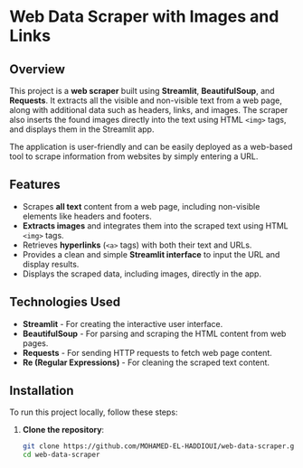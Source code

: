 # Web Data Scraper with Images and Links

## Overview

This project is a **web scraper** built using **Streamlit**, **BeautifulSoup**, and **Requests**. It extracts all the visible and non-visible text from a web page, along with additional data such as headers, links, and images. The scraper also inserts the found images directly into the text using HTML `<img>` tags, and displays them in the Streamlit app.

The application is user-friendly and can be easily deployed as a web-based tool to scrape information from websites by simply entering a URL.

## Features

- Scrapes **all text** content from a web page, including non-visible elements like headers and footers.
- **Extracts images** and integrates them into the scraped text using HTML `<img>` tags.
- Retrieves **hyperlinks** (`<a>` tags) with both their text and URLs.
- Provides a clean and simple **Streamlit interface** to input the URL and display results.
- Displays the scraped data, including images, directly in the app.

## Technologies Used

- **Streamlit** - For creating the interactive user interface.
- **BeautifulSoup** - For parsing and scraping the HTML content from web pages.
- **Requests** - For sending HTTP requests to fetch web page content.
- **Re (Regular Expressions)** - For cleaning the scraped text content.

## Installation

To run this project locally, follow these steps:

1. **Clone the repository**:

   ```bash
   git clone https://github.com/MOHAMED-EL-HADDIOUI/web-data-scraper.git
   cd web-data-scraper
